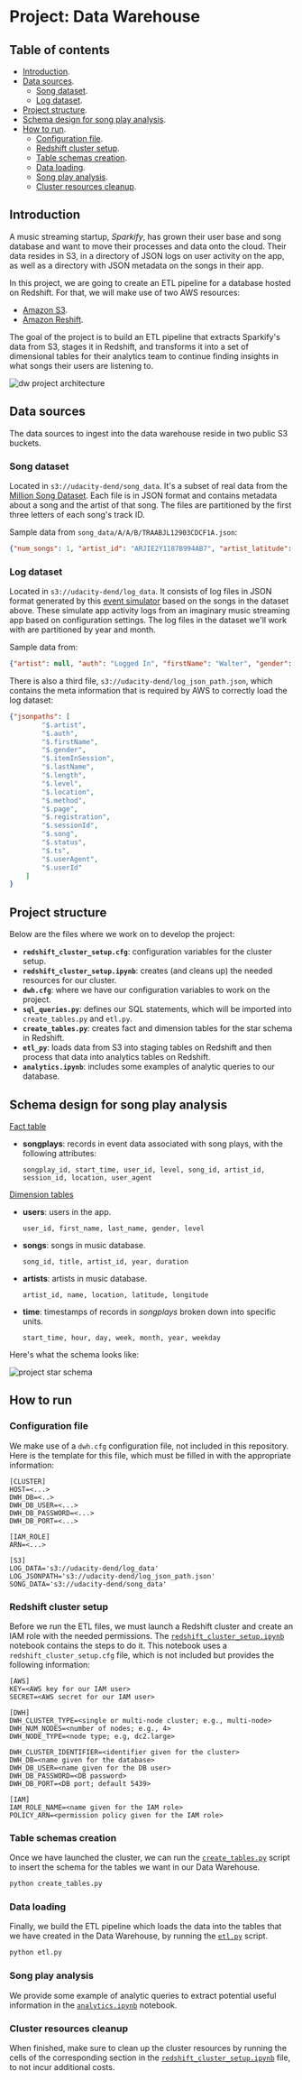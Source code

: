 # Project: Data Warehouse

## Table of contents
* [Introduction](#introduction).
* [Data sources](#data-sources).
  * [Song dataset](#song-dataset).
  * [Log dataset](#log-dataset).
* [Project structure](#project-structure).
* [Schema design for song play analysis](#schema-design-for-song-play-analysis).
* [How to run](#how-to-run).
  * [Configuration file](#configuration-file).
  * [Redshift cluster setup](#redshift-cluster-setup).
  * [Table schemas creation](#table-schemas-creation).
  * [Data loading](#data-loading).
  * [Song play analysis](#song-play-analysis).
  * [Cluster resources cleanup](#cluster-resources-cleanup).

## Introduction

A music streaming startup, *Sparkify*, has grown their user base and song database and want to move their processes and data onto the cloud. Their data resides in S3, in a directory of JSON logs on user activity on the app, as well as a directory with JSON metadata on the songs in their app.

In this project, we are going to create an ETL pipeline for a database hosted on Redshift. For that, we will make use of two AWS resources:
* [Amazon S3](https://aws.amazon.com/s3/).
* [Amazon Reshift](https://aws.amazon.com/redshift/).
  
The goal of the project is to build an ETL pipeline that extracts Sparkify's data from S3, stages it in Redshift, and transforms it into a set of dimensional tables for their analytics team to continue finding insights in what songs their users are listening to.

![dw project architecture](../images/dw_project_architecture.png)


## Data sources

The data sources to ingest into the data warehouse reside in two public S3 buckets.

### Song dataset 

Located in `s3://udacity-dend/song_data`. It's a subset of real data from the [Million Song Dataset](http://millionsongdataset.com/). Each file is in JSON format and contains metadata about a song and the artist of that song. The files are partitioned by the first three letters of each song's track ID.

Sample data from `song_data/A/A/B/TRAABJL12903CDCF1A.json`:

```json
{"num_songs": 1, "artist_id": "ARJIE2Y1187B994AB7", "artist_latitude": null, "artist_longitude": null, "artist_location": "", "artist_name": "Line Renaud", "song_id": "SOUPIRU12A6D4FA1E1", "title": "Der Kleine Dompfaff", "duration": 152.92036, "year": 0}
```


### Log dataset

Located in `s3://udacity-dend/log_data`. It consists of log files in JSON format generated by this [event simulator](https://github.com/Interana/eventsim) based on the songs in the dataset above. These simulate app activity logs from an imaginary music streaming app based on configuration settings. The log files in the dataset we'll work with are partitioned by year and month.

Sample data from:


```json
{"artist": null, "auth": "Logged In", "firstName": "Walter", "gender": "M", "itemInSession": 0,"lastName": "Frye", "length": null, "level": "free", "location": "San Francisco-Oakland-Hayward, CA", "method": "GET","page": "Home", "registration": 1540919166796.0, "sessionId": 38, "song": null, "status": 200,"ts": 1541105830796, "userAgent": "\"Mozilla\/5.0 (Macintosh; Intel Mac OS X 10_9_4) AppleWebKit\/537.36 (KHTML, like Gecko) Chrome\/36.0.1985.143 Safari\/537.36\"", "userId": "39"}
```

There is also a third file, `s3://udacity-dend/log_json_path.json`, which contains the meta information that is required by AWS to correctly load the log dataset:

```json
{"jsonpaths": [
        "$.artist",
        "$.auth",
        "$.firstName",
        "$.gender",
		"$.itemInSession",
		"$.lastName",
		"$.length",
		"$.level",
		"$.location",
		"$.method",
		"$.page",
		"$.registration",
		"$.sessionId",
		"$.song",
		"$.status",
		"$.ts",
		"$.userAgent",
		"$.userId"
    ]
}
```


## Project structure

Below are the files where we work on to develop the project:
* **`redshift_cluster_setup.cfg`**: configuration variables for the cluster setup.
* **`redshift_cluster_setup.ipynb`**: creates (and cleans up) the needed resources for our cluster.
* **`dwh.cfg`**: where we have our configuration variables to work on the project.
* **`sql_queries.py`**: defines our SQL statements, which will be imported into `create_tables.py` and `etl.py`.
* **`create_tables.py`**: creates fact and dimension tables for the star schema in Redshift.
* **`etl_py`**: loads data from S3 into staging tables on Redshift and then process that data into analytics tables on Redshift.
* **`analytics.ipynb`**: includes some examples of analytic queries to our database.



## Schema design for song play analysis

<ins>Fact table</ins> 
* **songplays**: records in event data associated with song plays, with the following attributes:
    ```
    songplay_id, start_time, user_id, level, song_id, artist_id, session_id, location, user_agent
    ```

<ins>Dimension tables</ins>
* **users**: users in the app.
    ```
    user_id, first_name, last_name, gender, level
    ```
* **songs**: songs in music database.
    ```
    song_id, title, artist_id, year, duration
    ```
* **artists**: artists in music database.
    ```
    artist_id, name, location, latitude, longitude
    ```
* **time**: timestamps of records in *songplays* broken down into specific units.
    ```
    start_time, hour, day, week, month, year, weekday
    ```

Here's what the schema looks like:

![project star schema](../images/project_dw_star_schema.png)


## How to run

### Configuration file

We make use of a `dwh.cfg` configuration file, not included in this repository. Here is the template for this file, which must be filled in with the appropriate information:

```config
[CLUSTER]
HOST=<...>
DWH_DB=<..>
DWH_DB_USER=<...>
DWH_DB_PASSWORD=<...>
DWH_DB_PORT=<...>

[IAM_ROLE]
ARN=<...>

[S3]
LOG_DATA='s3://udacity-dend/log_data'
LOG_JSONPATH='s3://udacity-dend/log_json_path.json'
SONG_DATA='s3://udacity-dend/song_data'
```

### Redshift cluster setup

Before we run the ETL files, we must launch a Redshift cluster and create an IAM role with the needed permissions. The [`redshift_cluster_setup.ipynb`](./redshift_cluster_setup.ipynb) notebook contains the steps to do it. This notebook uses a `redshift_cluster_setup.cfg` file, which is not included but provides the following information:

```config
[AWS]
KEY=<AWS key for our IAM user>
SECRET=<AWS secret for our IAM user>

[DWH] 
DWH_CLUSTER_TYPE=<single or multi-node cluster; e.g., multi-node>
DWH_NUM_NODES=<number of nodes; e.g., 4>
DWH_NODE_TYPE=<node type; e.g, dc2.large>

DWH_CLUSTER_IDENTIFIER=<identifier given for the cluster>
DWH_DB=<name given for the database>
DWH_DB_USER=<name given for the DB user>
DWH_DB_PASSWORD=<DB password>
DWH_DB_PORT=<DB port; default 5439>

[IAM]
IAM_ROLE_NAME=<name given for the IAM role>
POLICY_ARN=<permission policy given for the IAM role>
```


### Table schemas creation

Once we have launched the cluster, we can run the [`create_tables.py`](./create_tables.py) script to insert the schema for the tables we want in our Data Warehouse.

```bash
python create_tables.py
```

### Data loading

Finally, we build the ETL pipeline which loads the data into the tables that we have created in the Data Warehouse, by running the [`etl.py`](./etl.py) script.

```bash
python etl.py
```

### Song play analysis

We provide some example of analytic queries to extract potential useful information in the [`analytics.ipynb`](./analytics.ipynb) notebook.


### Cluster resources cleanup

When finished, make sure to clean up the cluster resources by running the cells of the corresponding section in the [`redshift_cluster_setup.ipynb`](./redshift_cluster_setup.ipynb) file, to not incur additional costs.
